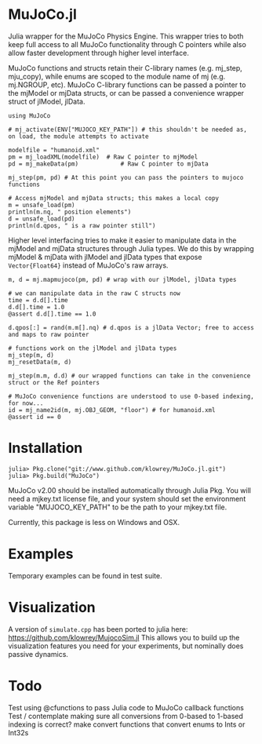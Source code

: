 # MuJoCo.jl
Julia wrapper for the MuJoCo Physics Engine. This wrapper tries to both keep full access to all MuJoCo functionality through C pointers while also allow faster development through higher level interface.

MuJoCo functions and structs retain their C-library names (e.g. mj_step, mju_copy), while enums are scoped to the module name of mj (e.g. mj.NGROUP, etc). MuJoCo C-library functions can be passed a pointer to the mjModel or mjData structs, or can be passed a convenience wrapper struct of jlModel, jlData.

```
using MuJoCo

# mj_activate(ENV["MUJOCO_KEY_PATH"]) # this shouldn't be needed as, on load, the module attempts to activate

modelfile = "humanoid.xml"
pm = mj_loadXML(modelfile)  # Raw C pointer to mjModel
pd = mj_makeData(pm)            # Raw C pointer to mjData

mj_step(pm, pd) # At this point you can pass the pointers to mujoco functions

# Access mjModel and mjData structs; this makes a local copy
m = unsafe_load(pm)
println(m.nq, " position elements")
d = unsafe_load(pd)
println(d.qpos, " is a raw pointer still")
```

Higher level interfacing tries to make it easier to manipulate data in the mjModel and mjData structures through Julia types. We do this by wrapping mjModel & mjData with jlModel and jlData types that expose ```Vector{Float64}``` instead of MuJoCo's raw arrays.

```
m, d = mj.mapmujoco(pm, pd) # wrap with our jlModel, jlData types

# we can manipulate data in the raw C structs now
time = d.d[].time
d.d[].time = 1.0
@assert d.d[].time == 1.0

d.qpos[:] = rand(m.m[].nq) # d.qpos is a jlData Vector; free to access and maps to raw pointer

# functions work on the jlModel and jlData types
mj_step(m, d)
mj_resetData(m, d)

mj_step(m.m, d.d) # our wrapped functions can take in the convenience struct or the Ref pointers

# MuJoCo convenience functions are understood to use 0-based indexing, for now...
id = mj_name2id(m, mj.OBJ_GEOM, "floor") # for humanoid.xml
@assert id == 0
```

# Installation

```
julia> Pkg.clone("git://www.github.com/klowrey/MuJoCo.jl.git")
julia> Pkg.build("MuJoCo")
```
MuJoCo v2.00 should be installed automatically through Julia Pkg. You will need a mjkey.txt license file, and your system should set the environment variable "MUJOCO_KEY_PATH" to be the path to your mjkey.txt file.

Currently, this package is less on Windows and OSX.

# Examples
Temporary examples can be found in test suite.

# Visualization
A version of `simulate.cpp` has been ported to julia here: https://github.com/klowrey/MujocoSim.jl
This allows you to build up the visualization features you need for your experiments, but nominally does passive dynamics.

# Todo
Test using @cfunctions to pass Julia code to MuJoCo callback functions
Test / contemplate making sure all conversions from 0-based to 1-based indexing is correct?
make convert functions that convert enums to Ints or Int32s
